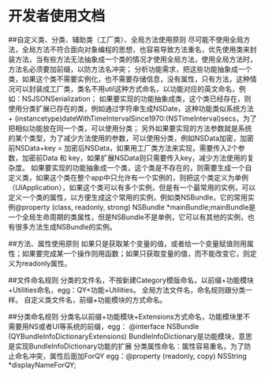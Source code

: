 #  开发者使用文档
##自定义类、分类、辅助类（工厂类）、全局方法使用原则
尽可能不使用全局方法，全局方法不符合面向对象编程的思想，也容易导致方法重名，优先使用类来封装方法，当有些方法无法抽象成一个类的情况才使用全局方法，使用全局方法时，方法名必须要加前缀，以防方法名冲突；
分析功能需求，把这些功能抽象成一个类，如果这个类不需要实例化，也不需要存储信息，没有属性，只有方法，这种情况可以封装成工厂类，类名不用util这种方式命名，以功能对应的英文命名，例如：NSJSONSerialization；
如果要实现的功能抽象成类，这个类已经存在，则使用分类扩展已存在的类，例如通过字符串生成NSDate，这种功能类似系统方法+ (instancetype)dateWithTimeIntervalSince1970:(NSTimeInterval)secs，为了把相似功能放在同一个类，可以使用分类；
另外如果要实现的方法参数就是系统的某个类型，为了减少方法使用的参数，可以使用分类，例如NSData加密，加密前NSData+key = 加密后NSData，如果用工厂类方法来实现，需要传入2个参数，加密前Data 和 key，如果扩展NSData则只需要传入key，减少方法使用的复杂度。
如果要实现的功能抽象成一个类，这个类是不存在的，则需要生成一个自定义类，如果这个类在整个app中只允许有一个实例的，则把这个类定义为单例（UIApplication），如果这个类可以有多个实例，但是有一个最常用的实例，可以定义一个类的属性，以方便生成这个常用的实例，例如类NSBundle，它的常用实例@property (class, readonly, strong) NSBundle *mainBundle;mainBundle是一个全局生命周期的类属性，但是NSBundle不是单例，它可以有其他的实例，也有很多方法生成NSBundle的实例。
 
 ##方法、属性使用原则
 如果只是获取某个变量的值，或者给一个变量赋值则用属性；如果要完成某一个操作则用函数；如果只获取变量的值，而不能改变它，则定义为readonly属性。
 
##文件命名规则
分类的文件名，不按新建Category模版命名，以前缀+功能模块+Utilities命名，egg：QY+功能+Utilities。
全局方法文件名，命名规则跟分类一样。
自定义类文件名，前缀+功能模块的方式命名。

##分类命名规则
分类名以前缀+功能模块+Extensions方式命名，功能模块里不需要用NS或者UI等系统的前缀，egg：
@interface NSBundle (QYBundleInfoDictionaryExtensions)
BundleInfoDictionary是功能模块，意思是实现BundleInfoDictionary功能的扩展
分类属性命名：属性容易重名，为了防止命名冲突，属性后面加ForQY
egg：@property (readonly, copy) NSString *displayNameForQY;


